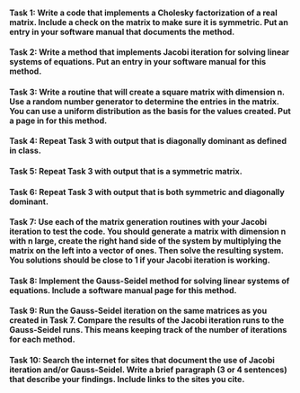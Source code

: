 #### Task 1: Write a code that implements a Cholesky factorization of a real matrix. Include a check on the matrix to make sure it is symmetric. Put an entry in your software manual that documents the method.  

#### Task 2: Write a method that implements Jacobi iteration for solving linear systems of equations. Put an entry in your software manual for this method.  

#### Task 3: Write a routine that will create a square matrix with dimension n. Use a random number generator to determine the entries in the matrix. You can use a uniform distribution as the basis for the values created. Put a page in for this method.  

#### Task 4: Repeat Task 3 with output that is diagonally dominant as defined in class.  

#### Task 5: Repeat Task 3 with output that is a symmetric matrix.  

#### Task 6: Repeat Task 3 with output that is both symmetric and diagonally dominant. 

#### Task 7: Use each of the matrix generation routines with your Jacobi iteration to test the code. You should generate a matrix with dimension n with n large, create the right hand side of the system by multiplying the matrix on the left into a vector of ones. Then solve the resulting system. You solutions should be close to 1 if your Jacobi iteration is working.  

#### Task 8: Implement the Gauss-Seidel method for solving linear systems of equations. Include a software manual page for this method.  

#### Task 9: Run the Gauss-Seidel iteration on the same matrices as you created in Task 7. Compare the results of the Jacobi iteration runs to the Gauss-Seidel runs. This means keeping track of the number of iterations for each method.  

#### Task 10: Search the internet for sites that document the use of Jacobi iteration and/or Gauss-Seidel. Write a brief paragraph (3 or 4 sentences) that describe your findings. Include links to the sites you cite.  
